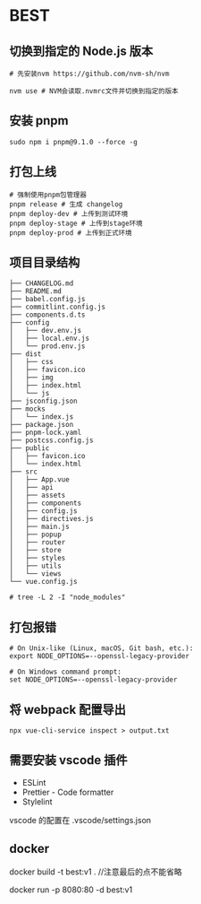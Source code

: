 # BEST

## 切换到指定的 Node.js 版本

```shell
# 先安装nvm https://github.com/nvm-sh/nvm

nvm use # NVM会读取.nvmrc文件并切换到指定的版本
```

## 安装 pnpm

```shell
sudo npm i pnpm@9.1.0 --force -g
```

## 打包上线

```shell
# 强制使用pnpm包管理器
pnpm release # 生成 changelog
pnpm deploy-dev # 上传到测试环境
pnpm deploy-stage # 上传到stage环境
pnpm deploy-prod # 上传到正式环境
```

## 项目目录结构

```
├── CHANGELOG.md
├── README.md
├── babel.config.js
├── commitlint.config.js
├── components.d.ts
├── config
│   ├── dev.env.js
│   ├── local.env.js
│   └── prod.env.js
├── dist
│   ├── css
│   ├── favicon.ico
│   ├── img
│   ├── index.html
│   └── js
├── jsconfig.json
├── mocks
│   └── index.js
├── package.json
├── pnpm-lock.yaml
├── postcss.config.js
├── public
│   ├── favicon.ico
│   └── index.html
├── src
│   ├── App.vue
│   ├── api
│   ├── assets
│   ├── components
│   ├── config.js
│   ├── directives.js
│   ├── main.js
│   ├── popup
│   ├── router
│   ├── store
│   ├── styles
│   ├── utils
│   └── views
└── vue.config.js

# tree -L 2 -I "node_modules"
```

## 打包报错

```shell
# On Unix-like (Linux, macOS, Git bash, etc.):
export NODE_OPTIONS=--openssl-legacy-provider

# On Windows command prompt:
set NODE_OPTIONS=--openssl-legacy-provider

```

## 将 webpack 配置导出

```shell
npx vue-cli-service inspect > output.txt
```

## 需要安装 vscode 插件

- ESLint
- Prettier - Code formatter
- Stylelint

vscode 的配置在 .vscode/settings.json

## docker

docker build -t best:v1 . //注意最后的点不能省略

docker run -p 8080:80 -d best:v1
